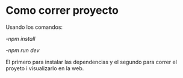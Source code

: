 # Como correr proyecto

Usando los comandos:

-*npm install*

-*npm run dev*

El primero para instalar las dependencias y el segundo para correr el proyeto i visualizarlo en la web.
